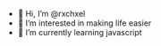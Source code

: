 - 👋 Hi, I’m @rxchxel
- 👀 I’m interested in making life easier
- 🌱 I’m currently learning javascript

<!---
rxchxel/rxchxel is a ✨ special ✨ repository because its `README.md` (this file) appears on your GitHub profile.
You can click the Preview link to take a look at your changes.
--->
